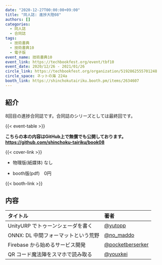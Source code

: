 ```yaml
---
date: "2020-12-27T00:00:00+09:00"
title: "同人誌: 進捗大陸08"
authors: []
categories:
  - 同人誌
  - 合同誌
tags:
  - 技術書典
  - 技術書典10
  - 電子版
event_name: 技術書典10
event_link: https://techbookfest.org/event/tbf10
event_date: 2020/12/26 - 2021/01/26
circle_link: https://techbookfest.org/organization/5192862555701248
circle_space: ネットの海 224a
booth_link: https://shinchokutairiku.booth.pm/items/2634607
---
```


## 紹介

8回目の進捗合同誌です。合同誌のシリーズとしては最終回です。

{{< event-table >}}

**こちらの本の内容はGitHub上で無償でも公開しております。 https://github.com/shinchoku-tairiku/book08**

<div class="book-wrapper">
    <div class="cover">
        {{< cover-link >}}
    </div>
    <div class="text">
        <ul>
            <li>物理版(紙媒体) なし</li>
        </ul>
        <ul>
            <li>booth版(pdf) 0円</li>
        </ul>
        {{< booth-link >}}
    </div>
</div>

## 内容

|タイトル|著者|
|:-|:-|
|UnityURP でトゥーンシェーダを書く|[@yutopp](https://github.com/yutopp)|
|ONNX: DL 中間フォーマットという荒野|[@no_maddo](https://github.com/nomaddo)|
|Firebase から始めるサービス開発|[@pocketberserker](https://github.com/pocketberserker)|
|QR コード魔法陣をスマホで読み取る|[@youxkei](https://github.com/youxkei)|
